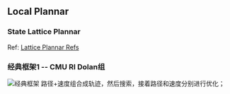 ## Local Plannar 

### State Lattice Plannar  

Ref: [Lattice Plannar Refs](https://zhuanlan.zhihu.com/p/77438167) 

### 经典框架1 -- CMU RI Dolan组 
![经典框架](https://pic2.zhimg.com/80/v2-ed7c47cb7ecb04a6ae42fe80ed136089_1440w.jpg) 
路径+速度组合成轨迹，然后搜索，接着路径和速度分别进行优化； 

